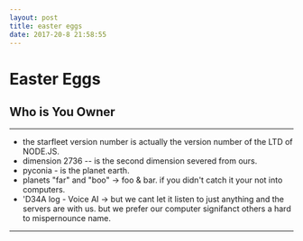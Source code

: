 ```yaml
---
layout: post
title: easter eggs
date: 2017-20-8 21:58:55
---
```


# Easter Eggs

##  Who is You Owner
___

- the starfleet version number is actually the version number of the LTD of NODE.JS.
- dimension 2736 -- is the second dimension severed from ours.
- pyconia - is the planet earth.
- planets "far" and "boo" -> foo & bar. if you didn't catch it your not into computers.
- 'D34A log - Voice AI -> but we cant let it listen to just anything and the servers are with us. but we prefer our computer signifanct others a hard to mispernounce name.
___